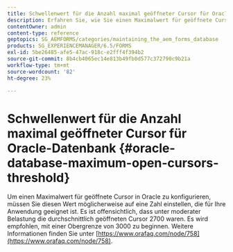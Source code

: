 ```yaml
---
title: Schwellenwert für die Anzahl maximal geöffneter Cursor für Oracle-Datenbank
description: Erfahren Sie, wie Sie einen Maximalwert für geöffnete Cursor in Oracle konfigurieren.
contentOwner: admin
content-type: reference
geptopics: SG_AEMFORMS/categories/maintaining_the_aem_forms_database
products: SG_EXPERIENCEMANAGER/6.5/FORMS
exl-id: 5be26485-afe5-47ac-918c-e2fff4f394b2
source-git-commit: 8b4cb4065ec14e813b49fb0d577c372790c9b21a
workflow-type: tm+mt
source-wordcount: '82'
ht-degree: 23%

---
```


# Schwellenwert für die Anzahl maximal geöffneter Cursor für Oracle-Datenbank {#oracle-database-maximum-open-cursors-threshold}

Um einen Maximalwert für geöffnete Cursor in Oracle zu konfigurieren, müssen Sie diesen Wert möglicherweise auf eine Zahl einstellen, die für Ihre Anwendung geeignet ist. Es ist offensichtlich, dass unter moderater Belastung die durchschnittlich geöffneten Cursor 2700 waren. Es wird empfohlen, mit einer Obergrenze von 3000 zu beginnen. Weitere Informationen finden Sie unter [https://www.orafaq.com/node/758](https://www.orafaq.com/node/758).
